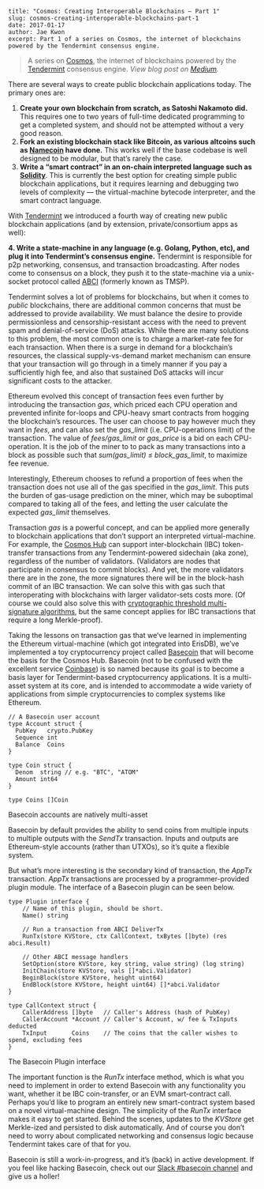 ~~~
title: "Cosmos: Creating Interoperable Blockchains — Part 1"
slug: cosmos-creating-interoperable-blockchains-part-1
date: 2017-01-17
author: Jae Kwon
excerpt: Part 1 of a series on Cosmos, the internet of blockchains powered by the Tendermint consensus engine.
~~~

> A series on [Cosmos](http://cosmos.network/), the internet of blockchains powered by the [Tendermint](http://tendermint.com/) consensus engine. *View blog post on [Medium](https://medium.com/@jaekwon/cosmos-creating-interoperable-blockchains-part-1-2929435ba1fa#.kmwc5d4px).*

There are several ways to create public blockchain applications today. The
primary ones are:

1.  **Create your own blockchain from scratch, as Satoshi Nakamoto did.** This
requires one to two years of full-time dedicated programming to get a completed
system, and should not be attempted without a very good reason.
2.  **Fork an existing blockchain stack like Bitcoin, as various altcoins such as
**[Namecoin](https://github.com/namecoin/namecoin-core)** have done.** This
works well if the base codebase is well designed to be modular, but that’s
rarely the case.
3.  **Write a “smart contract” in an on-chain interpreted language such as
[Solidity](https://solidity.readthedocs.io/en/develop/)**. This is currently the
best option for creating simple public blockchain applications, but it requires
learning and debugging two levels of complexity — the virtual-machine bytecode
interpreter, and the smart contract language.

With [Tendermint](http://tendermint.com/) we introduced a fourth way of creating
new public blockchain applications (and by extension, private/consortium apps as
well):

**4. Write a state-machine in any language (e.g. Golang, Python, etc), and plug
it into Tendermint’s consensus engine.** Tendermint is responsible for p2p
networking, consensus, and transaction broadcasting. After nodes come to
consensus on a block, they push it to the state-machine via a unix-socket
protocol called [ABCI](https://github.com/tendermint/abci) (formerly known as
TMSP).

Tendermint solves a lot of problems for blockchains, but when it comes to
*public* blockchains, there are additional common concerns that must be
addressed to provide availability. We must balance the desire to provide
permissionless and censorship-resistant access with the need to prevent spam and
denial-of-service (DoS) attacks. While there are many solutions to this problem,
the most common one is to charge a market-rate fee for each transaction. When
there is a surge in demand for a blockchain’s resources, the classical
supply-vs-demand market mechanism can ensure that your transaction will go
through in a timely manner if you pay a sufficiently high fee, and also that
sustained DoS attacks will incur significant costs to the attacker.

Ethereum evolved this concept of transaction fees even further by introducing
the transaction *gas*, which priced each CPU operation and prevented infinite
for-loops and CPU-heavy smart contracts from hogging the blockchain’s resources.
The user can choose to pay however much they want in *fees*, and can also set
the *gas_limit* (i.e. CPU-operations limit) of the transaction. The value of
*fees/gas_limit* or *gas_price* is a bid on each CPU-operation. It is the job of
the miner to to pack as many transactions into a block as possible such that
*sum(gas_limit) ≤ block_gas_limit*, to maximize fee revenue.

Interestingly, Ethereum chooses to refund a proportion of fees when the
transaction does not use all of the gas specified in the *gas_limit*. This puts
the burden of gas-usage prediction on the miner, which may be suboptimal
compared to taking all of the fees, and letting the user calculate the expected
*gas_limit* themselves.

Transaction *gas* is a powerful concept, and can be applied more generally to
blockchain applications that don’t support an interpreted virtual-machine. For
example, the [Cosmos Hub](https://cosmos.network/whitepaper#the-hub) can support
inter-blockchain (IBC) token-transfer transactions from any Tendermint-powered
sidechain (aka zone), regardless of the number of validators. (Validators are
nodes that participate in consensus to commit blocks). And yet, the more
validators there are in the zone, the more signatures there will be in the
block-hash commit of an IBC transaction. We can solve this with gas such that
interoperating with blockchains with larger validator-sets costs more. (Of
course we could also solve this with [cryptographic threshold multi-signature
algorithms](https://pdfs.semanticscholar.org/be29/fa28770bdbbe3d6962d82ab8744658fbfd39.pdf),
but the same concept applies for IBC transactions that require a long
Merkle-proof).

Taking the lessons on transaction gas that we’ve learned in implementing the
Ethereum virtual-machine (which got integrated into ErisDB), we’ve implemented a
toy cryptocurrency project called
[Basecoin](https://github.com/tendermint/basecoin) that will become the basis
for the Cosmos Hub. Basecoin (not to be confused with the excellent service
[Coinbase](http://coinbase.com/)) is so named because its goal is to become a
basis layer for Tendermint-based cryptocurrency applications. It is a
multi-asset system at its core, and is intended to accommodate a wide variety of
applications from simple cryptocurrencies to complex systems like Ethereum.

    // A Basecoin user account
    type Account struct {
      PubKey   crypto.PubKey
      Sequence int
      Balance  Coins
    }

    type Coin struct {
      Denom  string // e.g. "BTC", "ATOM"
      Amount int64
    }

    type Coins []Coin
<figcaption>Basecoin accounts are natively multi-asset</figcaption>

Basecoin by default provides the ability to send coins from multiple inputs to
multiple outputs with the *SendTx* transaction. Inputs and outputs are
Ethereum-style accounts (rather than UTXOs), so it’s quite a flexible system.

But what’s more interesting is the secondary kind of transaction, the *AppTx* transaction. *AppTx* transactions are processed by a programmer-provided plugin
module. The interface of a Basecoin plugin can be seen below.

    type Plugin interface {
        // Name of this plugin, should be short.
        Name() string
      
        // Run a transaction from ABCI DeliverTx
        RunTx(store KVStore, ctx CallContext, txBytes []byte) (res abci.Result)
      
        // Other ABCI message handlers
        SetOption(store KVStore, key string, value string) (log string)
        InitChain(store KVStore, vals []*abci.Validator)
        BeginBlock(store KVStore, height uint64)
        EndBlock(store KVStore, height uint64) []*abci.Validator
    }

    type CallContext struct {
        CallerAddress []byte   // Caller's Address (hash of PubKey)
        CallerAccount *Account // Caller's Account, w/ fee & TxInputs deducted
        TxInput       Coins    // The coins that the caller wishes to spend, excluding fees
    }
<figcaption>The Basecoin Plugin interface</figcaption>

The important function is the *RunTx* interface method, which is what you need
to implement in order to extend Basecoin with any functionality you want,
whether it be IBC coin-transfer, or an EVM smart-contract call. Perhaps you’d
like to program an entirely new smart-contract system based on a novel
virtual-machine design. The simplicity of the *RunTx* interface makes it easy to
get started. Behind the scenes, updates to the *KVStore* get Merkle-ized and
persisted to disk automatically. And of course you don’t need to worry about
complicated networking and consensus logic because Tendermint takes care of that
for you.

Basecoin is still a work-in-progress, and it’s (back) in active development. If
you feel like hacking Basecoin, check out our [Slack #basecoin
channel](http://forum.tendermint.com:3000/) and give us a holler!
